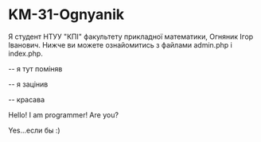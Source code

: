 KM-31-Ognyanik
==============
Я студент НТУУ "КПІ" факультету прикладної математики, Огняник Ігор Іванович.
Нижче ви можете ознайомитись з файлами admin.php i index.php.

-- я тут поміняв

-- я зацінив

-- красава

Hello! I am programmer! Are you?

Yes...если бы :)
